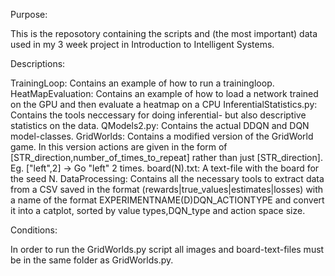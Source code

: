 Purpose:

This is the reposotory containing the scripts and (the most important) data used in my 3 week project in Introduction to Intelligent Systems.

Descriptions:

TrainingLoop: Contains an example of how to run a trainingloop.
HeatMapEvaluation: Contains an example of how to load a network trained on the GPU and then evaluate a heatmap on a CPU
InferentialStatistics.py: Contains the tools neccessary for doing inferential- but also descriptive statistics on the data.
QModels2.py: Contains the actual DDQN and DQN model-classes.
GridWorlds: Contains a modified version of the GridWorld game. In this version actions are given in the form of [STR_direction,number_of_times_to_repeat] rather than just [STR_direction].
Eg. ["left",2] -> Go "left" 2 times.
board(N).txt: A text-file with the board for the seed N.
DataProcessing: Contains all the necessary tools to extract data from a CSV saved in the format (rewards|true_values|estimates|losses) with a name of the format EXPERIMENTNAME(D)DQN_ACTIONTYPE and convert it into a catplot, sorted by value types,DQN_type and action space size.


Conditions:

In order to run the GridWorlds.py script all images and board-text-files must be in the same folder as GridWorlds.py.
